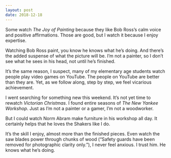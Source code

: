 ```yaml
---
layout: post
date: 2018-12-18
---
```


Some watch *The Joy of Painting* because they like Bob Ross’s calm voice and positive affirmations. Those are good, but I watch it because I enjoy expertise. 

Watching Bob Ross paint, you know he knows what he’s doing. And there’s the added suspense of what the picture will be. I’m not a painter, so I don’t see what he sees in his head, not until he’s finished. 

It’s the same reason, I suspect, many of my elementary age students watch people play video games on YouTube. The people on YouTube are better than they are. Yet, as we follow along, step by step, we feel vicarious achievement. 

I went searching for something new this weekend. It’s not yet time to rewatch *Victorian Christmas*. I found entire seasons of *The New Yankee Workshop*. Just as I’m not a painter or a gamer, I’m not a woodworker. 

But I could watch Norm Abram make furniture in his workshop all day. It certainly helps that he loves the Shakers like I do. 

It’s the skill I enjoy, almost more than the finished pieces. Even watch the saw blades power through chunks of wood (“Safety guards have been removed for photographic clarity only.”), I never feel anxious. I trust him. He knows what he’s doing. 
